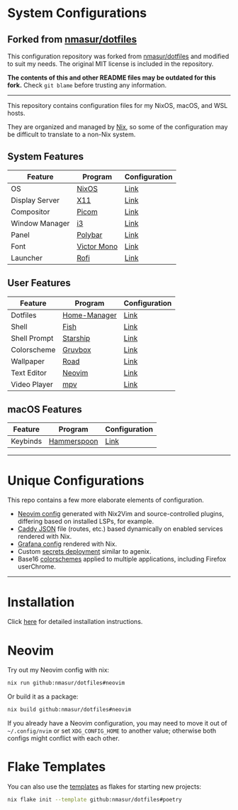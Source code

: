 # System Configurations

## Forked from [nmasur/dotfiles](https://github.com/nmasur/dotfiles)

This configuration repository was forked from [nmasur/dotfiles](https://github.com/nmasur/dotfiles) and modified to suit
my needs. The original MIT license is included in the repository.

**The contents of this and other README files may be outdated for this fork.** Check `git blame` before trusting any
information.

---

This repository contains configuration files for my NixOS, macOS, and WSL
hosts.

They are organized and managed by [Nix](https://nixos.org), so some of the
configuration may be difficult to translate to a non-Nix system.

## System Features

| Feature        | Program                                             | Configuration                                 |
|----------------|-----------------------------------------------------|-----------------------------------------------|
| OS             | [NixOS](https://nixos.org)                          | [Link](./modules/nixos)                       |
| Display Server | [X11](https://www.x.org/wiki/)                      | [Link](./modules/nixos/graphical/xorg.nix)    |
| Compositor     | [Picom](https://github.com/yshui/picom)             | [Link](./modules/nixos/graphical/picom.nix)   |
| Window Manager | [i3](https://i3wm.org/)                             | [Link](./modules/nixos/graphical/i3.nix)      |
| Panel          | [Polybar](https://polybar.github.io/)               | [Link](./modules/nixos/graphical/polybar.nix) |
| Font           | [Victor Mono](https://rubjo.github.io/victor-mono/) | [Link](./modules/nixos/graphical/fonts.nix)   |
| Launcher       | [Rofi](https://github.com/davatorium/rofi)          | [Link](./modules/nixos/graphical/rofi.nix)    |

## User Features

| Feature      | Program                                                                          | Configuration                                   |
|--------------|----------------------------------------------------------------------------------|-------------------------------------------------|
| Dotfiles     | [Home-Manager](https://github.com/nix-community/home-manager)                    | [Link](./modules/common)                        |
| Shell        | [Fish](https://fishshell.com/)                                                   | [Link](./modules/common/shell/fish)             |
| Shell Prompt | [Starship](https://starship.rs/)                                                 | [Link](./modules/common/shell/starship.nix)     |
| Colorscheme  | [Gruvbox](https://github.com/morhetz/gruvbox)                                    | [Link](./colorscheme/gruvbox/default.nix)       |
| Wallpaper    | [Road](https://gitlab.com/exorcist365/wallpapers/-/blob/master/gruvbox/road.jpg) | [Link](./hosts/tempest/default.nix)             |
| Text Editor  | [Neovim](https://neovim.io/)                                                     | [Link](./modules/common/neovim/config)          |
| Video Player | [mpv](https://mpv.io/)                                                           | [Link](./modules/common/applications/media.nix) |

## macOS Features

| Feature  | Program                                     | Configuration                        |
|----------|---------------------------------------------|--------------------------------------|
| Keybinds | [Hammerspoon](https://www.hammerspoon.org/) | [Link](./modules/darwin/hammerspoon) |

---

# Unique Configurations

This repo contains a few more elaborate elements of configuration.

- [Neovim config](./modules/common/neovim/default.nix) generated with Nix2Vim
and source-controlled plugins, differing based on installed LSPs, for example.
- [Caddy JSON](./modules/nixos/services/caddy.nix) file (routes, etc.) based
dynamically on enabled services rendered with Nix.
- [Grafana config](./modules/nixos/services/grafana.nix) rendered with Nix.
- Custom [secrets deployment](./modules/nixos/services/secrets.nix) similar to
agenix.
- Base16 [colorschemes](./colorscheme/) applied to multiple applications,
including Firefox userChrome.

---

# Installation

Click [here](./docs/installation.md) for detailed installation instructions.

# Neovim

Try out my Neovim config with nix:

```bash
nix run github:nmasur/dotfiles#neovim
```

Or build it as a package:

```bash
nix build github:nmasur/dotfiles#neovim
```

If you already have a Neovim configuration, you may need to move it out of
`~/.config/nvim` or set `XDG_CONFIG_HOME` to another value; otherwise both
configs might conflict with each other.

# Flake Templates

You can also use the [templates](./templates/) as flakes for starting new
projects:

```bash
nix flake init --template github:nmasur/dotfiles#poetry
```

